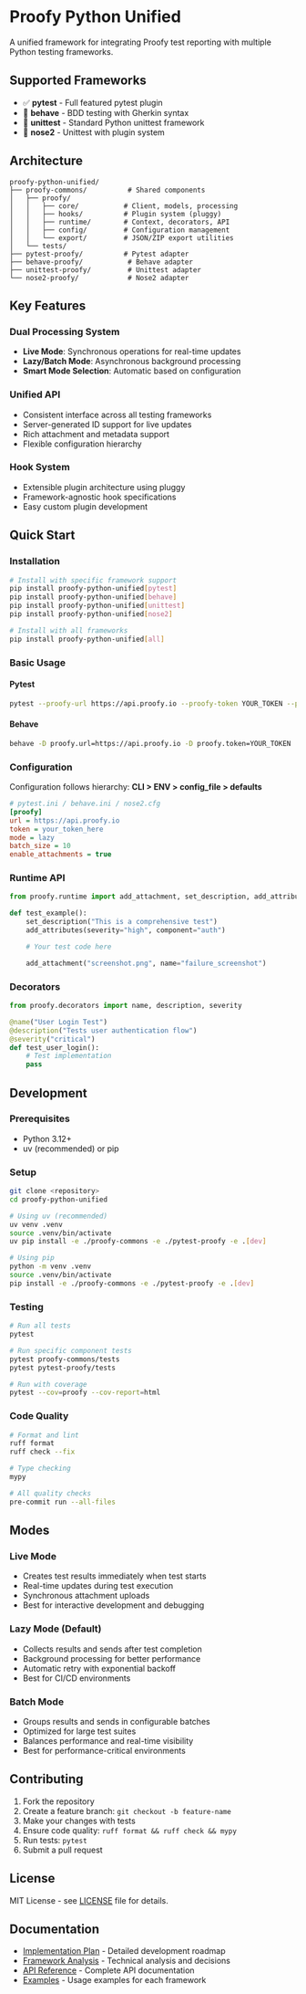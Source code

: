 # Proofy Python Unified

A unified framework for integrating Proofy test reporting with multiple Python testing frameworks.

## Supported Frameworks

- ✅ **pytest** - Full featured pytest plugin
- 🚧 **behave** - BDD testing with Gherkin syntax
- 🚧 **unittest** - Standard Python unittest framework
- 🚧 **nose2** - Unittest with plugin system

## Architecture

```
proofy-python-unified/
├── proofy-commons/          # Shared components
│   ├── proofy/
│   │   ├── core/           # Client, models, processing
│   │   ├── hooks/          # Plugin system (pluggy)
│   │   ├── runtime/        # Context, decorators, API
│   │   ├── config/         # Configuration management
│   │   └── export/         # JSON/ZIP export utilities
│   └── tests/
├── pytest-proofy/          # Pytest adapter
├── behave-proofy/           # Behave adapter
├── unittest-proofy/         # Unittest adapter
└── nose2-proofy/            # Nose2 adapter
```

## Key Features

### Dual Processing System

- **Live Mode**: Synchronous operations for real-time updates
- **Lazy/Batch Mode**: Asynchronous background processing
- **Smart Mode Selection**: Automatic based on configuration

### Unified API

- Consistent interface across all testing frameworks
- Server-generated ID support for live updates
- Rich attachment and metadata support
- Flexible configuration hierarchy

### Hook System

- Extensible plugin architecture using pluggy
- Framework-agnostic hook specifications
- Easy custom plugin development

## Quick Start

### Installation

```bash
# Install with specific framework support
pip install proofy-python-unified[pytest]
pip install proofy-python-unified[behave]
pip install proofy-python-unified[unittest]
pip install proofy-python-unified[nose2]

# Install with all frameworks
pip install proofy-python-unified[all]
```

### Basic Usage

#### Pytest

```bash
pytest --proofy-url https://api.proofy.io --proofy-token YOUR_TOKEN --proofy-mode live
```

#### Behave

```bash
behave -D proofy.url=https://api.proofy.io -D proofy.token=YOUR_TOKEN
```

### Configuration

Configuration follows hierarchy: **CLI > ENV > config_file > defaults**

```ini
# pytest.ini / behave.ini / nose2.cfg
[proofy]
url = https://api.proofy.io
token = your_token_here
mode = lazy
batch_size = 10
enable_attachments = true
```

### Runtime API

```python
from proofy.runtime import add_attachment, set_description, add_attributes

def test_example():
    set_description("This is a comprehensive test")
    add_attributes(severity="high", component="auth")

    # Your test code here

    add_attachment("screenshot.png", name="failure_screenshot")
```

### Decorators

```python
from proofy.decorators import name, description, severity

@name("User Login Test")
@description("Tests user authentication flow")
@severity("critical")
def test_user_login():
    # Test implementation
    pass
```

## Development

### Prerequisites

- Python 3.12+
- uv (recommended) or pip

### Setup

```bash
git clone <repository>
cd proofy-python-unified

# Using uv (recommended)
uv venv .venv
source .venv/bin/activate
uv pip install -e ./proofy-commons -e ./pytest-proofy -e .[dev]

# Using pip
python -m venv .venv
source .venv/bin/activate
pip install -e ./proofy-commons -e ./pytest-proofy -e .[dev]
```

### Testing

```bash
# Run all tests
pytest

# Run specific component tests
pytest proofy-commons/tests
pytest pytest-proofy/tests

# Run with coverage
pytest --cov=proofy --cov-report=html
```

### Code Quality

```bash
# Format and lint
ruff format
ruff check --fix

# Type checking
mypy

# All quality checks
pre-commit run --all-files
```

## Modes

### Live Mode

- Creates test results immediately when test starts
- Real-time updates during test execution
- Synchronous attachment uploads
- Best for interactive development and debugging

### Lazy Mode (Default)

- Collects results and sends after test completion
- Background processing for better performance
- Automatic retry with exponential backoff
- Best for CI/CD environments

### Batch Mode

- Groups results and sends in configurable batches
- Optimized for large test suites
- Balances performance and real-time visibility
- Best for performance-critical environments

## Contributing

1. Fork the repository
2. Create a feature branch: `git checkout -b feature-name`
3. Make your changes with tests
4. Ensure code quality: `ruff format && ruff check && mypy`
5. Run tests: `pytest`
6. Submit a pull request

## License

MIT License - see [LICENSE](LICENSE) file for details.

## Documentation

- [Implementation Plan](IMPLEMENTATION_PLAN.md) - Detailed development roadmap
- [Framework Analysis](FRAMEWORK_ANALYSIS.md) - Technical analysis and decisions
- [API Reference](docs/api.md) - Complete API documentation
- [Examples](examples/) - Usage examples for each framework

